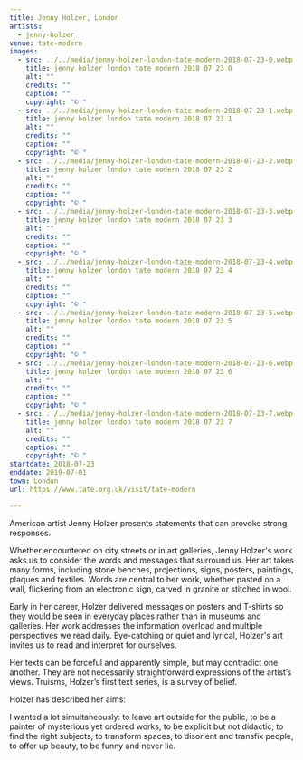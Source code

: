 ```yaml
---
title: Jenny Holzer, London
artists:
  - jenny-holzer
venue: tate-modern
images:
  - src: ../../media/jenny-holzer-london-tate-modern-2018-07-23-0.webp
    title: jenny holzer london tate modern 2018 07 23 0
    alt: ""
    credits: ""
    caption: ""
    copyright: "© "
  - src: ../../media/jenny-holzer-london-tate-modern-2018-07-23-1.webp
    title: jenny holzer london tate modern 2018 07 23 1
    alt: ""
    credits: ""
    caption: ""
    copyright: "© "
  - src: ../../media/jenny-holzer-london-tate-modern-2018-07-23-2.webp
    title: jenny holzer london tate modern 2018 07 23 2
    alt: ""
    credits: ""
    caption: ""
    copyright: "© "
  - src: ../../media/jenny-holzer-london-tate-modern-2018-07-23-3.webp
    title: jenny holzer london tate modern 2018 07 23 3
    alt: ""
    credits: ""
    caption: ""
    copyright: "© "
  - src: ../../media/jenny-holzer-london-tate-modern-2018-07-23-4.webp
    title: jenny holzer london tate modern 2018 07 23 4
    alt: ""
    credits: ""
    caption: ""
    copyright: "© "
  - src: ../../media/jenny-holzer-london-tate-modern-2018-07-23-5.webp
    title: jenny holzer london tate modern 2018 07 23 5
    alt: ""
    credits: ""
    caption: ""
    copyright: "© "
  - src: ../../media/jenny-holzer-london-tate-modern-2018-07-23-6.webp
    title: jenny holzer london tate modern 2018 07 23 6
    alt: ""
    credits: ""
    caption: ""
    copyright: "© "
  - src: ../../media/jenny-holzer-london-tate-modern-2018-07-23-7.webp
    title: jenny holzer london tate modern 2018 07 23 7
    alt: ""
    credits: ""
    caption: ""
    copyright: "© "
startdate: 2018-07-23
enddate: 2019-07-01
town: London
url: https://www.tate.org.uk/visit/tate-modern

---
```


American artist Jenny Holzer presents statements that can provoke strong responses.

Whether encountered on city streets or in art galleries, Jenny Holzer's work asks us to consider the words and messages that surround us. Her art takes many forms, including stone benches, projections, signs, posters, paintings, plaques and textiles. Words are central to her work, whether pasted on a wall, flickering from an electronic sign, carved in granite or stitched in wool.

Early in her career, Holzer delivered messages on posters and T-shirts so they would be seen in everyday places rather than in museums and galleries. Her work addresses the information overload and multiple perspectives we read daily. Eye-catching or quiet and lyrical, Holzer's art invites us to read and interpret for ourselves.

Her texts can be forceful and apparently simple, but may contradict one another. They are not necessarily straightforward expressions of the artist’s views. Truisms, Holzer’s first text series, is a survey of belief.

Holzer has described her aims:

I wanted a lot simultaneously: to leave art outside for the public, to be a painter of mysterious yet ordered works, to be explicit but not didactic, to find the right subjects, to transform spaces, to disorient and transfix people, to offer up beauty, to be funny and never lie.